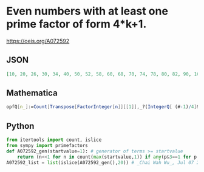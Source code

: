 # Even numbers with at least one prime factor of form 4\*k\+1\.
https://oeis.org/A072592
## JSON
```JSON
[10, 20, 26, 30, 34, 40, 50, 52, 58, 60, 68, 70, 74, 78, 80, 82, 90, 100, 102, 104, 106, 110, 116, 120, 122, 130, 136, 140, 146, 148, 150, 156, 160, 164, 170, 174, 178, 180, 182, 190, 194, 200, 202, 204, 208, 210, 212, 218, 220, 222, 226, 230, 232, 234, 238]
```
## Mathematica
```Mathematica
opfQ[n_]:=Count[Transpose[FactorInteger[n]][[1]],_?(IntegerQ[ (#-1)/4]&)]>0; Select[Range[2,250,2],opfQ] (* _Harvey P. Dale_, Jun 02 2012 *)
```
## Python
```Python
from itertools import count, islice
from sympy import primefactors
def A072592_gen(startvalue=1): # generator of terms >= startvalue
    return (n<<1 for n in count(max(startvalue,1)) if any(p&3==1 for p in primefactors(n)))
A072592_list = list(islice(A072592_gen(),20)) # _Chai Wah Wu_, Jul 07 2024
```
